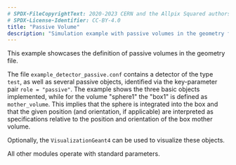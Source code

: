 ```yaml
---
# SPDX-FileCopyrightText: 2020-2023 CERN and the Allpix Squared authors
# SPDX-License-Identifier: CC-BY-4.0
title: "Passive Volume"
description: "Simulation example with passive volumes in the geometry file"
---
```


This example showcases the definition of passive volumes in the geometry file.

The file `example_detector_passive.conf` contains a detector of the type `test`, as well as several passive objects, identified via the key-parameter pair `role = "passive"`.
The example shows the three basic objects implemented, while for the volume "sphere1" the "box1" is defined as `mother_volume`.
This implies that the sphere is integrated into the box and that the given position (and orientation, if applicable) are interpreted as specifications relative to the position and orientation of the box mother volume.

Optionally, the `VisualizationGeant4` can be used to visualize these objects.

All other modules operate with standard parameters.
